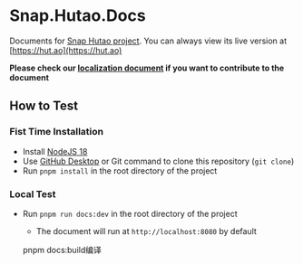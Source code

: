 # Snap.Hutao.Docs

Documents for [Snap Hutao project](https://github.com/DGP-Studio/Snap.Hutao). You can always view its live version at [https://hut.ao](https://hut.ao)

**Please check our [localization document](https://hut.ao/i18n.html) if you want to contribute to the document**

## How to Test

### Fist Time Installation

- Install [NodeJS 18](https://nodejs.org/en/download/)
- Use [GitHub Desktop](https://desktop.github.com/) or Git command to clone this repository (`git clone`)
- Run `pnpm install` in the root directory of the project

### Local Test

- Run `pnpm run docs:dev` in the root directory of the project
  - The document will run at `http://localhost:8080` by default

  pnpm docs:build编译
